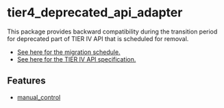 # tier4_deprecated_api_adapter

This package provides backward compatibility during the transition period for deprecated part of TIER IV API that is scheduled for removal.

- [See here for the migration schedule.](https://github.com/autowarefoundation/autoware/issues/3096)
- [See here for the TIER IV API specification.](https://tier4.github.io/autoware-documentation/tier4-main/design/autoware-interfaces/prototyping/)

## Features

- [manual_control](./doc/manual_control.md)
